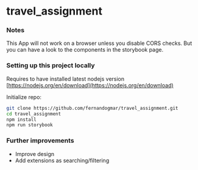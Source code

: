 # travel_assignment

### Notes
This App will not work on a browser unless you disable CORS checks. But you can have a look to the components in the storybook page.

### Setting up this project locally

Requires to have installed latest nodejs version [https://nodejs.org/en/download](https://nodejs.org/en/download)

Initialize repo:

```sh
git clone https://github.com/fernandogmar/travel_assignment.git
cd travel_assignment
npm install
npm run storybook
```

### Further improvements

- Improve design 
- Add extensions as searching/filtering  
